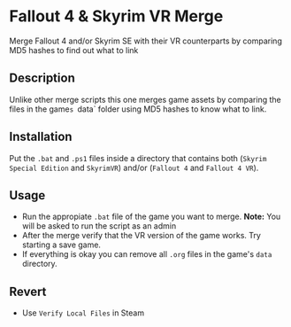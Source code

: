 # Fallout 4 & Skyrim VR Merge
Merge Fallout 4 and/or Skyrim SE with their VR counterparts by comparing MD5 hashes to find out what to link

## Description

Unlike other merge scripts this one merges game assets by comparing the files in the game`s `data` folder using MD5 hashes to know what to link.

## Installation

Put the `.bat` and `.ps1` files inside a directory that contains both (`Skyrim Special Edition` and `SkyrimVR`) and/or (`Fallout 4` and `Fallout 4 VR`).

## Usage

- Run the appropiate `.bat` file of the game you want to merge. **Note:** You will be asked to run the script as an admin
- After the merge verify that the VR version of the game works. Try starting a save game.
- If everything is okay you can remove all `.org` files in the game's `data` directory.

## Revert

- Use `Verify Local Files` in Steam
